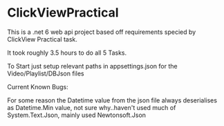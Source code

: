 # ClickViewPractical

This is a .net 6 web api project based off requirements specied by ClickView Practical task.

It took roughly 3.5 hours to do all 5 Tasks.

To Start just setup relevant paths in appsettings.json for the Video/Playlist/DBJson files

Current Known Bugs:

For some reason the Datetime value from the json file always deserialises as Datetime.Min value, not sure why..haven't used much of System.Text.Json, mainly used Newtonsoft.Json
